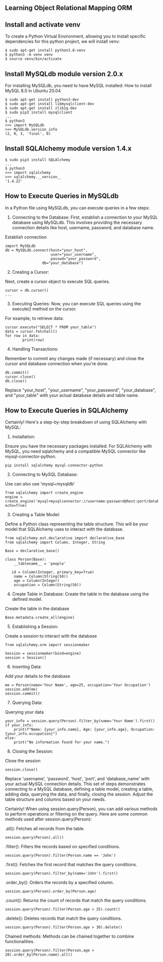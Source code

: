## Learning Object Relational Mapping ORM

## Install and activate venv
To create a Python Virtual Environment, allowing you to install specific dependencies for this python project, we will install venv:

	$ sudo apt-get install python3.8-venv
	$ python3 -m venv venv
	$ source venv/bin/activate

## Install MySQLdb module version 2.0.x
For installing MySQLdb, you need to have MySQL installed: How to install MySQL 8.0 in Ubuntu 20.04

	$ sudo apt-get install python3-dev
	$ sudo apt-get install libmysqlclient-dev
	$ sudo apt-get install zlib1g-dev
	$ sudo pip3 install mysqlclient
	...
	$ python3
	>>> import MySQLdb
	>>> MySQLdb.version_info 
	(2, 0, 3, 'final', 0)

## Install SQLAlchemy module version 1.4.x
	$ sudo pip3 install SQLAlchemy
	...
	$ python3
	>>> import sqlalchemy
	>>> sqlalchemy.__version__ 
	'1.4.22'

## How to Execute Queries in MySQLdb
In a Python file using MySQLdb, you can execute queries in a few steps:

1. Connecting to the Database:
First, establish a connection to your MySQL database using MySQLdb. This involves providing the necessary connection details like host, username, password, and database name.

Establish connection

	import MySQLdb
	db = MySQLdb.connect(host="your_host",
        	             user="your_username",
                	     passwd="your_password",
        		     db="your_database")

2. Creating a Cursor:

Next, create a cursor object to execute SQL queries.

	cursor = db.cursor()
	...

3. Executing Queries:
Now, you can execute SQL queries using the execute() method on the cursor.

For example, to retrieve data:

	cursor.execute("SELECT * FROM your_table")
	data = cursor.fetchall()
	for row in data:
    		print(row)

4. Handling Transactions:

Remember to commit any changes made (if necessary) and close the cursor and database connection when you're done.

	db.commit()
	cursor.close()
	db.close()

Replace "your_host", "your_username", "your_password", "your_database", and "your_table" with your actual database details and table name.

## How to Execute Queries in SQLAlchemy
Certainly! Here's a step-by-step breakdown of using SQLAlchemy with MySQL:

1. Installation:

Ensure you have the necessary packages installed. For SQLAlchemy with MySQL, you need sqlalchemy and a compatible MySQL connector like mysql-connector-python.

	pip install sqlalchemy mysql-connector-python

2. Connecting to MySQL Database:

Use can also use 'mysql+mysqldb'

	from sqlalchemy import create_engine
	engine = create_engine('mysql+mysqlconnector://username:password@host:port/database_name', echo=True)

3. Creating a Table Model:

Define a Python class representing the table structure. This will be your model that SQLAlchemy uses to interact with the database.

	from sqlalchemy.ext.declarative import declarative_base
	from sqlalchemy import Column, Integer, String

	Base = declarative_base()

	class Person(Base):
	    __tablename__ = 'people'

 	   id = Column(Integer, primary_key=True)
	    name = Column(String(50))
	    age = Column(Integer)
	    occupation = Column(String(50))

4. Create Table in Database:
Create the table in the database using the defined model.

Create the table in the database

	Base.metadata.create_all(engine)

5. Establishing a Session:

Create a session to interact with the database

	from sqlalchemy.orm import sessionmaker

	Session = sessionmaker(bind=engine)
	session = Session()

6. Inserting Data:

Add your details to the database

	me = Person(name='Your Name', age=25, occupation='Your Occupation')
	session.add(me)
	session.commit()

7. Querying Data:

Querying your data

	your_info = session.query(Person).filter_by(name='Your Name').first()
	if your_info:
	    print(f"Name: {your_info.name}, Age: {your_info.age}, Occupation: {your_info.occupation}")
	else:
	    print("No information found for your name.")

8. Closing the Session:

Close the session

	session.close()

Replace 'username', 'password', 'host', 'port', and 'database_name' with your actual MySQL connection details. This set of steps demonstrates connecting to a MySQL database, defining a table model, creating a table, adding data, querying the data, and finally, closing the session. Adjust the table structure and columns based on your needs.

Certainly! When using session.query(Person), you can add various methods to perform operations or filtering on the query. Here are some common methods used after session.query(Person):

.all(): Fetches all records from the table.

	session.query(Person).all()

.filter(): Filters the records based on specified conditions.

	session.query(Person).filter(Person.name == 'John')

.first(): Fetches the first record that matches the query conditions.

	session.query(Person).filter_by(name='John').first()

.order_by(): Orders the records by a specified column.

	session.query(Person).order_by(Person.age)

.count(): Returns the count of records that match the query conditions.

	session.query(Person).filter(Person.age > 25).count()

.delete(): Deletes records that match the query conditions.

	session.query(Person).filter(Person.age > 30).delete()

Chained methods: Methods can be chained together to combine functionalities.

	session.query(Person).filter(Person.age > 20).order_by(Person.name).all()


